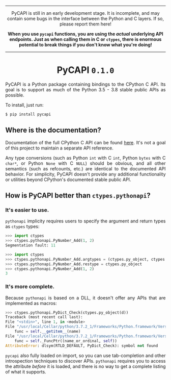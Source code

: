 <div align=justify>

<div align=center>

- - -

PyCAPI is still in an early development stage. It is incomplete, and may contain some bugs in the interface between the Python and C layers. If so, please report them here!

**When you use `pycapi` functions, you are using the _actual_ underlying API endpoints. Just as when calling them in C or `ctypes`, there is enormous potential to break things if you don't know what you're doing!**

- - -

PyCAPI `0.1.0`
============

</div>

PyCAPI is a Python package containing bindings to the CPython C API. Its goal is to support as much of the Python 3.5 - 3.8 stable public APIs as possible.

To install, just run:
```sh
$ pip install pycapi
```

Where is the documentation?
---------------------------

Documentation of the full CPython C API can be found [here](https://docs.python.org/3/c-api/index.html). It's not a goal of this project to maintain a separate API reference.

Any type conversions (such as Python `int` with C `int`, Python `bytes` with C `char*`, or Python `None` with C `NULL`) should be obvious, and all other semantics (such as refcounts, etc.) are identical to the documented API behavior. For simplicity, PyCAPI doesn't provide any additional functionality or utilities beyond CPython's documented stable public API.

How is PyCAPI better than `ctypes.pythonapi`?
-------------------------------------------

### It's easier to use.

`pythonapi` implicity requires users to specify the argument and return types as `ctypes` types:

```py
>>> import ctypes
>>> ctypes.pythonapi.PyNumber_Add(1, 2)
Segmentation fault: 11
```

```py
>>> import ctypes
>>> ctypes.pythonapi.PyNumber_Add.argtypes = (ctypes.py_object, ctypes.py_object)
>>> ctypes.pythonapi.PyNumber_Add.restype = ctypes.py_object
>>> ctypes.pythonapi.PyNumber_Add(1, 2)
3
```

### It's more complete.

Because `pythonapi` is based on a DLL, it doesn't offer any APIs that are implemented as macros:

```py
>>> ctypes.pythonapi.PyDict_Check(ctypes.py_object(d))
Traceback (most recent call last):
File "<stdin>", line 1, in <module>
File "/usr/local/Cellar/python/3.7.2_1/Frameworks/Python.framework/Versions/3.7/lib/python3.7/ctypes/__init__.py", line 369, in __getattr__
    func = self.__getitem__(name)
File "/usr/local/Cellar/python/3.7.2_1/Frameworks/Python.framework/Versions/3.7/lib/python3.7/ctypes/__init__.py", line 374, in __getitem__
    func = self._FuncPtr((name_or_ordinal, self))
AttributeError: dlsym(RTLD_DEFAULT, PyDict_Check): symbol not found
```

`pycapi` also fully loaded on import, so you can use tab-completion and other introspection techniques to discover APIs. `pythonapi` requires you to access the attribute _before_ it is loaded, and there is no way to get a complete listing of what it supports.

</div>
